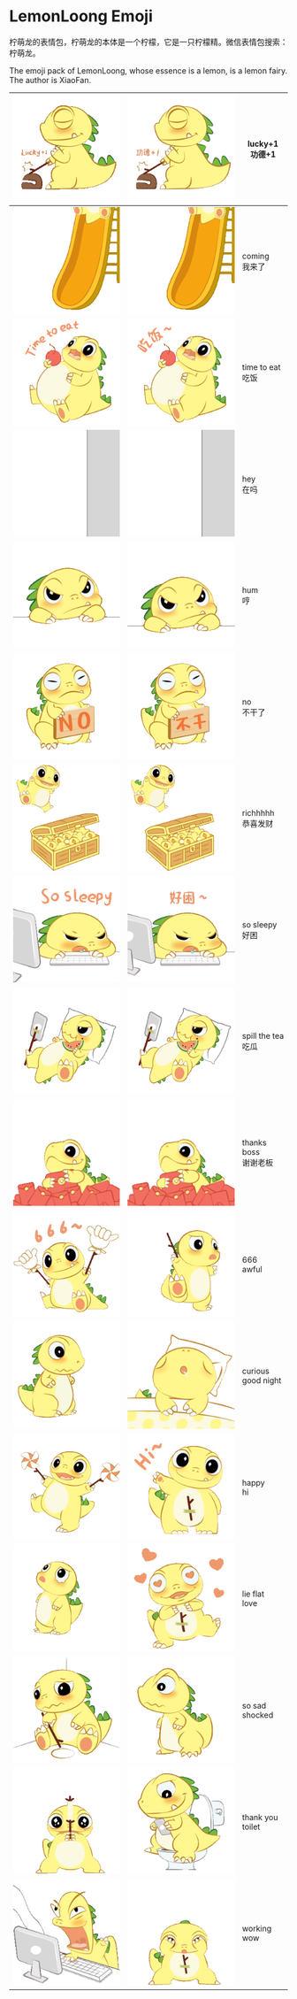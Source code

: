 # LemonLoong Emoji



柠萌龙的表情包，柠萌龙的本体是一个柠檬，它是一只柠檬精。微信表情包搜索：柠萌龙。

The emoji pack of LemonLoong, whose essence is a lemon, is a lemon fairy. The author is XiaoFan.

| ![lucky_en](./hello_word/lucky_en.gif)                 | ![666](./hello_word/lucky_cn.gif)                      | lucky+1<br />功德+1        |
| ------------------------------------------------------ | ------------------------------------------------------ | -------------------------- |
| ![coming_en](./hello_word/coming_en.gif)               | ![coming_cn](./hello_word/coming_cn.gif)               | coming<br /> 我来了        |
| ![eating_en](./hello_word/eating_en.gif)               | ![eating_cn](./hello_word/eating_cn.gif)               | time to eat<br /> 吃饭     |
| ![hey_en](./hello_word/hey_en.gif)                     | ![hey_cn](./hello_word/hey_cn.gif)                     | hey<br /> 在吗             |
| ![hum_en](./hello_word/hum_en.gif)                     | ![hum_cn](./hello_word/hum_cn.gif)                     | hum<br /> 哼               |
| ![no_en](./hello_word/no_en.gif)                       | ![no_cn](./hello_word/no_cn.gif)                       | no<br /> 不干了            |
| ![richhhh_en](./hello_word/richhhh_en.gif)             | ![richhhh_cn](./hello_word/richhhh_cn.gif)             | richhhhh<br /> 恭喜发财    |
| ![so_sleppy_en](./hello_word/so_sleppy_en.gif)         | ![so_sleppy_cn](./hello_word/so_sleppy_cn.gif)         | so sleepy<br /> 好困       |
| ![spill_the_tea_en](./hello_word/spill_the_tea_en.gif) | ![spill_the_tea_cn](./hello_word/spill_the_tea_cn.gif) | spill the tea<br /> 吃瓜   |
| ![thanks_en](./hello_word/thanks_en.gif)               | ![thanks_cn](./hello_word/thanks_cn.gif)               | thanks boss<br /> 谢谢老板 |
| ![666](./hello_word/666.gif)                           | ![awful](./hello_word/awful.gif)                       | 666<br />awful             |
| ![curious](./hello_word/curious.gif)                   | ![good_night](./hello_word/good_night.gif)             | curious<br />good night    |
| ![happy](./hello_word/happy.gif)                       | ![hello](./hello_word/hello.gif)                       | happy<br />hi              |
| ![lie_flat](./hello_word/lie_flat.gif)                 | ![love](./hello_word/love.gif)                         | lie flat<br />love         |
| ![sad](./hello_word/sad.gif)                           | ![shocked](./hello_word/shocked.gif)                   | so sad<br />shocked        |
| ![thx](./hello_word/thx.gif)                           | ![toilet](./hello_word/toilet.gif)                     | thank you<br />toilet      |
| ![working](./hello_word/working.gif)                   | ![wow](./hello_word/wow.gif)                           | working<br />wow           |



